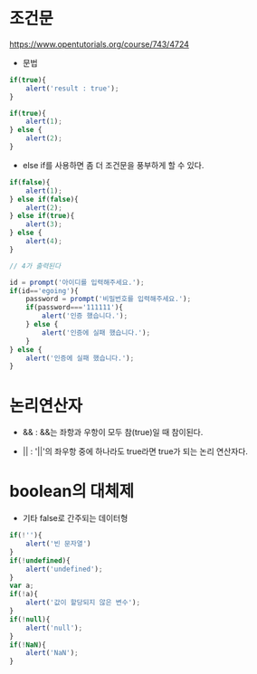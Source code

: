 # 조건문
https://www.opentutorials.org/course/743/4724

- 문법
```javascript
if(true){
    alert('result : true');
}

if(true){
    alert(1);
} else {
    alert(2);
}
```

- else if를 사용하면 좀 더 조건문을 풍부하게 할 수 있다.
```javascript
if(false){
    alert(1);
} else if(false){
    alert(2);
} else if(true){
    alert(3);
} else {
    alert(4);
}

// 4가 출력된다

id = prompt('아이디를 입력해주세요.');
if(id=='egoing'){
    password = prompt('비밀번호를 입력해주세요.');
    if(password==='111111'){
        alert('인증 했습니다.');
    } else {
        alert('인증에 실패 했습니다.');
    }
} else {
    alert('인증에 실패 했습니다.');
}
```

# 논리연산자

- && : &&는 좌항과 우항이 모두 참(true)일 때 참이된다.

- || : '||'의 좌우항 중에 하나라도 true라면 true가 되는 논리 연산자다.


# boolean의 대체제

- 기타 false로 간주되는 데이터형
```javascript
if(!''){
    alert('빈 문자열')
}
if(!undefined){
    alert('undefined');
}
var a;
if(!a){
    alert('값이 할당되지 않은 변수');
}
if(!null){
    alert('null');
}
if(!NaN){
    alert('NaN');
}
```

